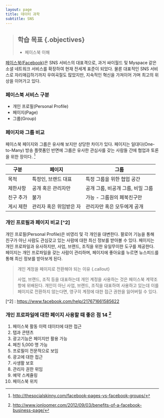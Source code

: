 ```yaml
---
layout: page
title: 데이터 과학
subtitle: SNS
---
```

> ## 학습 목표 {.objectives}
>
> * 페이스북 이해

[페이스북(Facebook)](http://www.facebook.com/)은 SNS 서비스의 대표격으로, 과거 싸이월드 및 Myspace 같은 소셜 네트워크 서비스를 확장하여 현재 전세계 표준이 되었다. 물론 대표적인 SNS 서비스로 자리매김하기까지 우여곡절도 많았지만, 지속적인 혁신을 가져이어 가며 최고의 위상을 이어가고 있다.

### 페이스북 서비스 구분

- 개인 프로필(Personal Profile)
- 페이지(Page)
- 그룹(Group)

### 페이지와 그룹 비교

페이스북 페이지와 그룹은 유사해 보지만 상당한 차이가 있다. 페이지는 일대다(One-to-Many) 방송 플랫폼인 반면에
그룹은 유사한 관심사를 갖는 사람들 간에 협업과 토론을 위한 장이다. [^1]

|구분 | 페이지 | 그룹 |
|------------------|--------------------------------|-----------------------------------|
| 목적               | 특정인, 브랜드 대표         | 특정 그룹을 위한 협업 공간 |
| 제한사항        | 공개 혹은 관리자만           | 공개 그룹, 비공개 그룹, 비밀 그룹 |
| 친구 추가      | 불가                                | 가능 - 그룹원의 페북친구만 |
| 게시 제한      | 관리자 혹은 위임받은 자    | 관리자만 혹은 모두에게 공개 |


[^1]: http://thesocialskinny.com/facebook-pages-vs-facebook-groups/

### 개인 프로필과 페이지 비교 [^2]

개인 프로필(Personal Profile)은 비영리 및 각 개인을 대변한다. 
팔로어 기능을 통해 친구가 아닌 사람도 관심갖고 있는 사람에 대한 최신 정보를 받아볼 수 있다.
페이지는 개인 프로파일과 유사하지만, 사업, 브랜드, 조직을 위한 유일무이한 도구를 제공한다.
페이지는 개인 프로파일을 갖는 사람이 관리하며, 페이지에 좋아요를 누르면 뉴스피드를 통해 
최신 정보를 받아보게 된다.

> 개인 계정을 페이지로 전환해야 되는 이유 {.callout}
>
> 사업, 브랜드, 조직 등을 대표하는데 개인 계정을 사용하는 것은 페이스북 계약조항에 위배된다.
> 개인이 아닌 사업, 브랜드, 조직을 대표하여 사용하고 있는데 이를 페이지로 전환하지 않는다면,
> 영구히 계정에 대한 접근 권한을 잃어버릴 수 있다. 

[^2] : https://www.facebook.com/help/217671661585622

### 개인 프로파일에 대한 페이지 사용할 때 좋은 점 14 [^3]

1. 페이스북 활동 이력 데이터에 대한 접근
1. 탭과 콘텐츠
1. 광고기능은 페이지만 활용 가능
1. 페친 5,000 명 가능
1. 프로필이 전문적으로 보임 
1. 광고에 대한 접근
1. 사생활 보호
1. 관리자 권한 위임
1. 예약 스케쥴링
1. 페이스북 위치


[^3]: http://www.jonloomer.com/2012/09/03/benefits-of-a-facebook-business-page/


